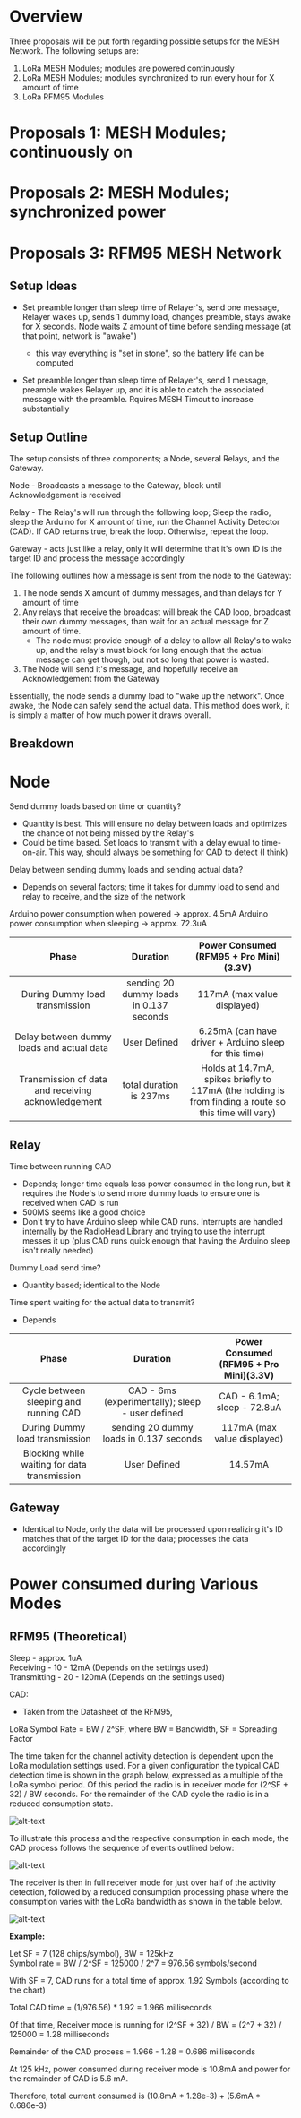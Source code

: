 # Overview
Three proposals will be put forth regarding possible setups for the MESH Network. The following setups are:
1. LoRa MESH Modules; modules are powered continuously
2. LoRa MESH Modules; modules synchronized to run every hour for X amount of time
3. LoRa RFM95 Modules


# Proposals 1: MESH Modules; continuously on


# Proposals 2: MESH Modules; synchronized power


# Proposals 3: RFM95 MESH Network


## Setup Ideas

* Set preamble longer than sleep time of Relayer's, send one message, Relayer wakes up, sends 1 dummy load, changes preamble, stays awake for X seconds. Node waits Z amount of time before sending message (at that point, network is "awake")
	* this way everything is "set in stone", so the battery life can be computed



* Set preamble longer than sleep time of Relayer's, send 1 message, preamble wakes Relayer up, and it is able to catch the associated message with the preamble. Rquires MESH Timout to increase substantially

## Setup Outline

The setup consists of three components; a Node, several Relays, and the Gateway. 

Node - Broadcasts a message to the Gateway, block until Acknowledgement is received

Relay - The Relay's will run through the following loop; Sleep the radio, sleep the Arduino for X amount of time, run the Channel Activity Detector (CAD). If CAD returns true, break the loop. Otherwise, repeat the loop.

Gateway - acts just like a relay, only it will determine that it's own ID is the target ID and process the message accordingly

The following outlines how a message is sent from the node to the Gateway:
1. The node sends X amount of dummy messages, and than delays for Y amount of time
2. Any relays that receive the broadcast will break the CAD loop, broadcast their own dummy messages, than wait for an actual message for Z amount of time.
	* The node must provide enough of a delay to allow all Relay's to wake up, and the relay's must block for long enough that the actual message can get though, but not so long that power is wasted.
3. The Node will send it's message, and hopefully receive an Acknowledgement from the Gateway


Essentially, the node sends a dummy load to "wake up the network". Once awake, the Node can safely send the actual data. This method does work, it is simply a matter of how much power it draws overall.

## Breakdown

# Node

Send dummy loads based on time or quantity?
* Quantity is best. This will ensure no delay between loads and optimizes the chance of not being missed by the Relay's
* Could be time based. Set loads to transmit with a delay ewual to time-on-air. This way, should always be something for CAD to detect (I think)

Delay between sending dummy loads and sending actual data?
* Depends on several factors; time it takes for dummy load to send and relay to receive, and the size of the network

Arduino power consumption when powered -> approx. 4.5mA
Arduino power consumption when sleeping -> approx. 72.3uA

| Phase  | Duration  | Power Consumed (RFM95 + Pro Mini)(3.3V) |
|:------:|:---------:|:---------------------------------------:|
| During Dummy load transmission | sending 20 dummy loads in 0.137 seconds | 117mA (max value displayed) |
| Delay between dummy loads and actual data | User Defined | 6.25mA (can have driver + Arduino sleep for this time) 																				      |
| Transmission of data and receiving acknowledgement | total duration is 237ms | Holds at 14.7mA, spikes briefly to 117mA (the holding is from finding a route so this time will vary) 		   		  |


## Relay

Time between running CAD
* Depends; longer time equals less power consumed in the long run, but it requires the Node's to send more dummy loads to ensure one is received when CAD is run
* 500MS seems like a good choice
* Don't try to have Arduino sleep while CAD runs. Interrupts are handled internally by the RadioHead Library and trying to use the interrupt messes it up (plus CAD runs quick enough that having the Arduino sleep isn't really needed)

Dummy Load send time?
* Quantity based; identical to the Node


Time spent waiting for the actual data to transmit?
* Depends



| Phase  | Duration  | Power Consumed (RFM95 + Pro Mini)(3.3V) |
|:------:|:---------:|:---------------------------------------:|
| Cycle between sleeping and running CAD | CAD - 6ms (experimentally); sleep - user defined | CAD - 6.1mA; sleep - 72.8uA |
| During Dummy load transmission | sending 20 dummy loads in 0.137 seconds | 117mA (max value displayed) | 
| Blocking while waiting for data transmission | User Defined | 14.57mA |



## Gateway
* Identical to Node, only the data will be processed upon realizing it's ID matches that of the target ID for the data; processes the data accordingly

# Power consumed during Various Modes
## RFM95 (Theoretical)

Sleep - approx. 1uA  
Receiving - 10 - 12mA (Depends on the settings used)  
Transmitting - 20 - 120mA (Depends on the settings used)  

CAD:  
* Taken from the Datasheet of the RFM95,

LoRa Symbol Rate = BW / 2^SF, where BW = Bandwidth, SF = Spreading Factor

The time taken for the channel activity detection is dependent upon the LoRa modulation settings used. For a given configuration the typical CAD detection time is shown in the graph below, expressed as a multiple of the LoRa symbol period. Of this period the radio is in receiver mode for (2^SF + 32) / BW seconds. For the remainder of the CAD cycle the radio is in a reduced consumption state.

![alt-text][CAD as a Function of SF]

To illustrate this process and the respective consumption in each mode, the CAD process follows the sequence of events outlined below:

![alt-text][Consumption Profile of the LoRa CAD profile]

The receiver is then in full receiver mode for just over half of the activity detection, followed by a reduced consumption processing phase where the consumption varies with the LoRa bandwidth as shown in the table below.

![alt-text][LoRa CAD Consumption Figure]


**Example:**

Let SF = 7 (128 chips/symbol), BW = 125kHz  
Symbol rate = BW / 2^SF = 125000 / 2^7 = 976.56 symbols/second

With SF = 7, CAD runs for a total time of approx. 1.92 Symbols (according to the chart)

Total CAD time = (1/976.56) * 1.92 = 1.966 milliseconds

Of that time, Receiver mode is running for (2^SF + 32) / BW = (2^7 + 32) / 125000 = 1.28 milliseconds


Remainder of the CAD process = 1.966 - 1.28 = 0.686 milliseconds

At 125 kHz, power consumed during receiver mode is 10.8mA and power for the remainder of CAD is 5.6 mA.

Therefore, total current consumed is (10.8mA * 1.28e-3) + (5.6mA * 0.686e-3)





[CAD as a Function of SF]:https://i.ibb.co/J5spnY6/CAD-as-a-Function-of-SF.png
[Consumption Profile of the LoRa CAD profile]: https://i.ibb.co/3fd2R2v/Consumption-Profile-of-the-Lo-Ra-CAD-profile.png 
[LoRa CAD Consumption Figure]: https://i.ibb.co/FsSK3RP/Lo-Ra-CAD-Consumption-Figure.png